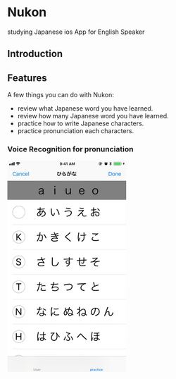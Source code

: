 # Nukon
studying Japanese ios App for English Speaker

## Introduction

## Features

A few things you can do with Nukon:
- review what Japanese word you have learned.
- review how many Japanese word you have learned.
- practice how to write Japanese characters.
- practice pronunciation each characters.

### Voice Recognition for pronunciation

![voicerecognitiondemo](./nukon-demo.gif)
